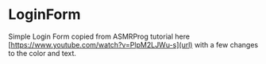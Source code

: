 # LoginForm
Simple Login Form copied from ASMRProg tutorial here [https://www.youtube.com/watch?v=PlpM2LJWu-s](url) with a few changes to the color and text.
